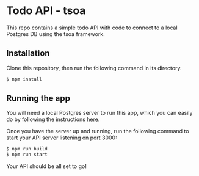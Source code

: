 # Todo API - tsoa

This repo contains a simple todo API with code to connect to a local Postgres DB using the tsoa framework.

## Installation

Clone this repository, then run the following command in its directory.

```bash
$ npm install
```

## Running the app

You will need a local Postgres server to run this app, which you can easily do by following the instructions [here](https://www.codecademy.com/article/installing-and-using-postgresql-locally).

Once you have the server up and running, run the following command to start your API server listening on port 3000:

```bash
$ npm run build
$ npm run start
```

Your API should be all set to go!
